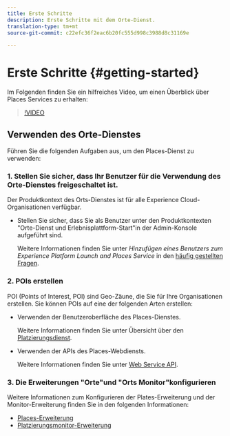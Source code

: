 ```yaml
---
title: Erste Schritte
description: Erste Schritte mit dem Orte-Dienst.
translation-type: tm+mt
source-git-commit: c22efc36f2eac6b20fc555d998c3988d8c31169e

---
```



# Erste Schritte {#getting-started}

Im Folgenden finden Sie ein hilfreiches Video, um einen Überblick über Places Services zu erhalten:

>[!VIDEO](https://www.youtube.com/watch?v=aV6i_ayxWCw)

## Verwenden des Orte-Dienstes

Führen Sie die folgenden Aufgaben aus, um den Places-Dienst zu verwenden:

### 1. Stellen Sie sicher, dass Ihr Benutzer für die Verwendung des Orte-Dienstes freigeschaltet ist.

Der Produktkontext des Orts-Dienstes ist für alle Experience Cloud-Organisationen verfügbar.

* Stellen Sie sicher, dass Sie als Benutzer unter den Produktkontexten &quot;Orte-Dienst und Erlebnisplattform-Start&quot;in der Admin-Konsole aufgeführt sind.

   Weitere Informationen finden Sie unter *Hinzufügen eines Benutzers zum Experience Platform Launch and Places Service* in den [häufig gestellten Fragen](/help/places-gain-access.md).


### 2. POIs erstellen

POI (Points of Interest, POI) sind Geo-Zäune, die Sie für Ihre Organisationen erstellen. Sie können POIs auf eine der folgenden Arten erstellen:

* Verwenden der Benutzeroberfläche des Places-Dienstes.

   Weitere Informationen finden Sie unter Übersicht über den [Platzierungsdienst](/help/poi-mgmt-ui/poi-mgmt-ui-overview.md).

* Verwenden der APIs des Places-Webdiensts.

   Weitere Informationen finden Sie unter [Web Service API](/help/web-service-api/places-web-services.md).


### 3. Die Erweiterungen &quot;Orte&quot;und &quot;Orts Monitor&quot;konfigurieren

Weitere Informationen zum Konfigurieren der Plates-Erweiterung und der Monitor-Erweiterung finden Sie in den folgenden Informationen:

* [Places-Erweiterung](/help/places-ext-aep-sdks/places-extension/places-extension.md)
* [Platzierungsmonitor-Erweiterung](/help/places-ext-aep-sdks/places-monitor-extension/places-monitor-extension.md)
